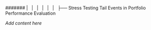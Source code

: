 ####### |   |   |   |   |   |   ├── Stress Testing Tail Events in Portfolio Performance Evaluation

*Add content here*